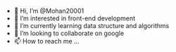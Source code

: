 - 👋 Hi, I’m @Mohan20001
- 👀 I’m interested in front-end development
- 🌱 I’m currently learning data structure and algorithms
- 💞️ I’m looking to collaborate on google
- 📫 How to reach me ...

<!---
Mohan20001/Mohan20001 is a ✨ special ✨ repository because its `README.md` (this file) appears on your GitHub profile.
You can click the Preview link to take a look at your changes.
--->
